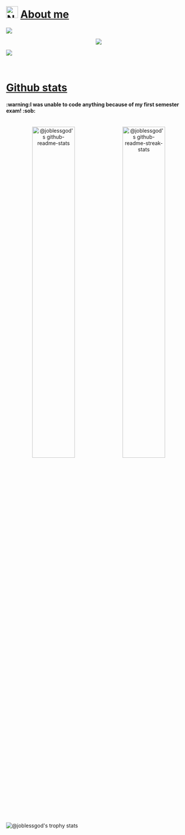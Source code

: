 <h1 align="left">
    <img src="https://avatars.githubusercontent.com/u/156568930?v=4" alt="NobleMajo" height="32" />
    <u>
        About me
    </u>
</h1>
<p align="center" display="inline">
<div style="position: relative; width: 100%;">
    <!-- <h1 align="center">✩&emsp;JobLessGod&emsp;✩</h1> -->
    <img src="https://capsule-render.vercel.app/api?type=venom&height=300&color=gradient&text=JobLessGod&section=header&reversal=false&textBg=false&animation=blink&strokeWidth=0&fontColor=fff&desc=Do%20Follow%20for%20a%20cookie&descAlignY=64"/>

<p align="center">
    <img id="preview" src="https://komarev.com/ghpvc/?username=joblessgod&color=yellow">
</p>
<!-- <p align="center">
    <img src="https://readme-typing-svg.herokuapp.com/?lines=Yooooooo+Buddy;Welcome+to+my+profile!;Have+a+cookie+please!;Take+rest+for+cookie!&font=Fira%20Code&color=%23D62F79&center=true&width=280&height=50">
</p> -->

<p><img src="https://readme-typing-svg.herokuapp.com?font=Dancing+Script&size=40&center=true&vCenter=true&width=1000&height=100&lines=Hello+Welcome+To+JLG+Github+Profile;I+Am+A+Fullstack+Developer.;I+Have+6+Month+Of+Experiences.">
<!--
<div style="position: absolute; top: 20px; left: 20px;">
<img align="left" src="https://user-images.githubusercontent.com/65187002/144930161-2f783401-8d27-4fdf-a2f7-cc0ba32f1f1f.gif" width="30%" style="display:inline;">
<img align="right" src="https://user-images.githubusercontent.com/65187002/144930161-2f783401-8d27-4fdf-a2f7-cc0ba32f1f1f.gif" width="30%" style="display:inline;"/>
</div>-->
</div>
<br>

 <h1 align="left"><u>Github stats</u></h1>
<h4>:warning:I was unable to code anything because of my first semester exam! ⁣:sob:</h4>
<!-- 
###########################################
<p align="center" style="width: 100%;">
    <img align="center" style="width: 100%;" src="https://raw.githubusercontent.com/joblessgod/joblessgod/output/github-contribution-grid-snake-dark.svg#gh-dark-mode-only" alt="JobLessGod" />
</p>
##########################################
>
    <!-- <a href="https://leetcode.com/joblessgod/"><img width="48%" src="https://leetcode.card.workers.dev/joblessgod?theme=dark&font=baloo&extension=null&border=2&border_radius=8"></a>
    <a href="https://github.com/joblessgod"><img width="50%" src="https://github-readme-stats.vercel.app/api/top-langs/?username=joblessgod&theme=dark&layout=compact&langs_count=5&bg_color=101010&hide_title=true"></a> -->

<!-- # 📊 GitHub Stats: -->
<!-- ![](https://github-readme-stats.vercel.app/api?username=joblessgod&theme=dark&hide_border=false&include_all_commits=true&count_private=true)<br/>
![](https://github-readme-streak-stats.herokuapp.com/?user=joblessgod&theme=dark&hide_border=false)<br/>
![JobLessGod's GitHub stats](https://github-readme-stats.vercel.app/api?username=joblessgod&show_icons=true&theme=radical)
![](https://github-readme-stats.vercel.app/api/top-langs/?username=joblessgod&theme=dark&hide_border=false&include_all_commits=true&count_private=true&layout=compact)


<h1 align="center"> Trophies </h1>
<img src="https://github-profile-trophy.vercel.app/?username=joblessgod"/>
</p>

### ✍️ Random Dev Quote
![](https://quotes-github-readme.vercel.app/api?type=horizontal&theme=radical) -->

<!-- <div style="text-align: center; ">
    <div style="display: inline-block; height: 100%;">
        <picture>
            <source media="(prefers-color-scheme: dark)" srcset="https://github-readme-activity-graph.vercel.app/graph?username=joblessgod&theme=vue&hide_border=false&hide_title=false&area=true&custom_title=Monthly%20Contribution%20Overview%20Across%20All%20Repositories" />
            <source media="(prefers-color-scheme: light)" srcset="https://github-readme-activity-graph.vercel.app/graph?username=joblessgod&theme=github-light&hide_border=false&hide_title=false&area=true&custom_title=Monthly%20Contribution%20Overview%20Across%20All%20Repositories" />
            <img align="center" src="https://github-readme-activity-graph.vercel.app/graph?username=joblessgod&theme=vue&hide_border=false&hide_title=false&area=true&custom_title=Monthly%20Contribution%20Overview%20Across%20All%20Repositories" alt="joblessgod's stats" style="width:97%;"/>
        </picture>
    </div>
</div> -->

<br>
<div align="center">
 <a href="https://github.com/joblessgod?tab=repositories"><img src="https://github-readme-stats-one-bice.vercel.app/api?username=joblessgod&theme=gotham&show_icons=true&count_private=true&hide_border=true&role=OWNER,ORGANIZATION_MEMBER,COLLABORATOR"  width="48%" alt="@joblessgod's github-readme-stats"/></a>
 <a href="https://github.com/joblessgod?tab=stars"><img src="https://github-readme-streak-stats.herokuapp.com?user=joblessgod&theme=gotham&hide_border=true&date_format=M%20j%5B%2C%20Y%5D"  width="48%" alt="@joblessgod's github-readme-streak-stats"/></a>
</div>

<br>
<div >
    <div style="display: inline-block; height: 100%;">
        <picture>
            <!-- Dark theme -->
            <source media="(prefers-color-scheme: dark)" srcset="https://github-profile-trophy.vercel.app/?username=joblessgod&theme=onestar&no-frame=true&column=8&row=1" />
            <!-- Light theme -->
            <source media="(prefers-color-scheme: light)" srcset="https://github-profile-trophy.vercel.app/?username=joblessgod&theme=onedark&no-frame=true&column=8&row=1" />
            <!-- Fallback image -->
            <img align="center" src="https://github-profile-trophy.vercel.app/?username=joblessgod&theme=onestar&no-frame=true&column=8&row=1" alt="@joblessgod's trophy stats" />
        </picture>
    </div>
 
</div>

<img width=100% src="https://capsule-render.vercel.app/api?type=waving&color=0:50faaa,100:fa50e3&height=120&section=footer"/>
